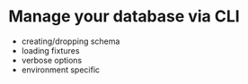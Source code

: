 # Manage your database via CLI

 * creating/dropping schema
 * loading fixtures
 * verbose options
 * environment specific
